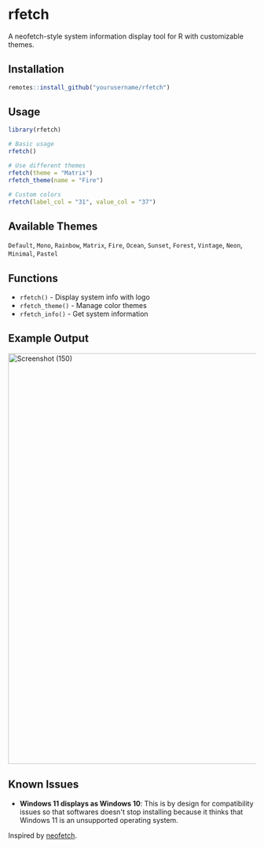 # rfetch

A neofetch-style system information display tool for R with customizable themes.

## Installation

```r
remotes::install_github("yourusername/rfetch")
```

## Usage

```r
library(rfetch)

# Basic usage
rfetch()

# Use different themes
rfetch(theme = "Matrix")
rfetch_theme(name = "Fire")

# Custom colors
rfetch(label_col = "31", value_col = "37")
```

## Available Themes

`Default`, `Mono`, `Rainbow`, `Matrix`, `Fire`, `Ocean`, `Sunset`, `Forest`, `Vintage`, `Neon`, `Minimal`, `Pastel`

## Functions

- `rfetch()` - Display system info with logo
- `rfetch_theme()` - Manage color themes  
- `rfetch_info()` - Get system information

## Example Output

<img width="920" height="836" alt="Screenshot (150)" src="https://github.com/user-attachments/assets/70b28aeb-f0a9-4cb8-b44a-cae0f938cf7a" />

## Known Issues

- **Windows 11 displays as Windows 10**: This is by design for compatibility issues so that softwares doesn't stop installing because it thinks that Windows 11 is an unsupported operating system.

Inspired by [neofetch](https://github.com/dylanaraps/neofetch).
